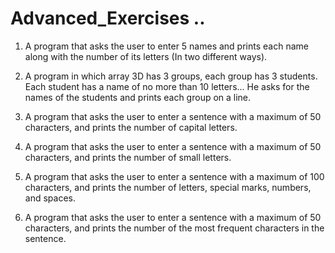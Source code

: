 # Advanced_Exercises ..

1. A program that asks the user to enter 5 names and prints each name along with the number of its letters (In two different ways).

2. A program in which array 3D has 3 groups, each group has 3 students. Each student has a name of no more than 10 letters... He asks for the names of the students and prints each group on a line.

3. A program that asks the user to enter a sentence with a maximum of 50 characters, and prints the number of capital letters.

4. A program that asks the user to enter a sentence with a maximum of 50 characters, and prints the number of small letters.

5. A program that asks the user to enter a sentence with a maximum of 100 characters, and prints the number of letters, special marks, numbers, and spaces.

6. A program that asks the user to enter a sentence with a maximum of 50 characters, and prints the number of the most frequent characters in the sentence.
